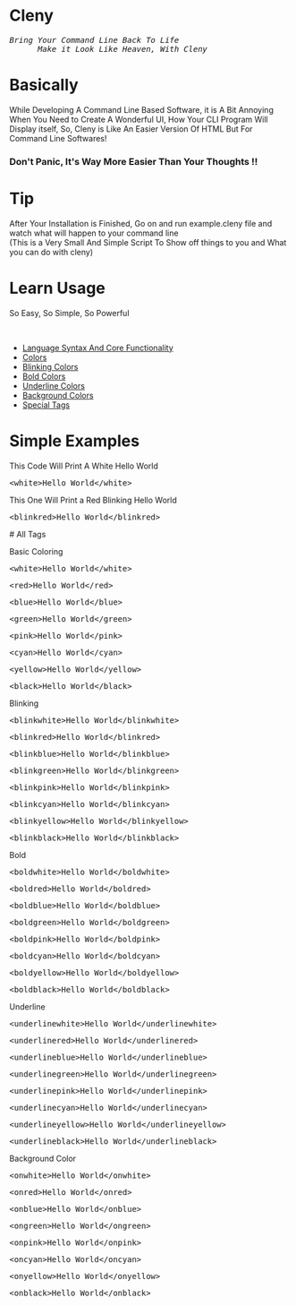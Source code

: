 # Cleny
<pre><em>Bring Your Command Line Back To Life
      Make it Look Like Heaven, With Cleny</em></pre>
# Basically
<p>While Developing A Command Line Based Software, it is A Bit Annoying When You Need to Create A Wonderful UI, How Your CLI Program Will Display itself, So, Cleny is Like An Easier Version Of HTML But For Command Line Softwares!</p>
<h3>Don't Panic, It's Way More Easier Than Your Thoughts !!</h3>

# Tip
<p>After Your Installation is Finished, Go on and run example.cleny file and watch what will happen to your command line<br>(This is a Very Small And Simple Script To Show off things to you and What you can do with cleny)</p>

# Learn Usage
<p>So Easy, So Simple, So Powerful</p><br>
<ul>
      <li><a href>Language Syntax And Core Functionality</a></li>
      <li><a href>Colors</a></li>
      <li><a href>Blinking Colors</a></li>
      <li><a href>Bold Colors</a></li>
      <li><a href>Underline Colors</a></li>
      <li><a href>Background Colors</a></li>
      <li><a href>Special Tags</a></li>
</ul>

# Simple Examples
<p>This Code Will Print A White Hello World</p>
<pre>&ltwhite&gtHello World&lt/white&gt</pre>
<p>This One Will Print a Red Blinking Hello World</p>
<pre>&ltblinkred&gtHello World&lt/blinkred&gt</pre>
# All Tags
<p>Basic Coloring</p>
<pre>&ltwhite&gtHello World&lt/white&gt</pre>
<pre>&ltred&gtHello World&lt/red&gt</pre>
<pre>&ltblue&gtHello World&lt/blue&gt</pre>
<pre>&ltgreen&gtHello World&lt/green&gt</pre>
<pre>&ltpink&gtHello World&lt/pink&gt</pre>
<pre>&ltcyan&gtHello World&lt/cyan&gt</pre>
<pre>&ltyellow&gtHello World&lt/yellow&gt</pre>
<pre>&ltblack&gtHello World&lt/black&gt</pre>
<p>Blinking</p>
<pre>&ltblinkwhite&gtHello World&lt/blinkwhite&gt</pre>
<pre>&ltblinkred&gtHello World&lt/blinkred&gt</pre>
<pre>&ltblinkblue&gtHello World&lt/blinkblue&gt</pre>
<pre>&ltblinkgreen&gtHello World&lt/blinkgreen&gt</pre>
<pre>&ltblinkpink&gtHello World&lt/blinkpink&gt</pre>
<pre>&ltblinkcyan&gtHello World&lt/blinkcyan&gt</pre>
<pre>&ltblinkyellow&gtHello World&lt/blinkyellow&gt</pre>
<pre>&ltblinkblack&gtHello World&lt/blinkblack&gt</pre>
<p>Bold</p>
<pre>&ltboldwhite&gtHello World&lt/boldwhite&gt</pre>
<pre>&ltboldred&gtHello World&lt/boldred&gt</pre>
<pre>&ltboldblue&gtHello World&lt/boldblue&gt</pre>
<pre>&ltboldgreen&gtHello World&lt/boldgreen&gt</pre>
<pre>&ltboldpink&gtHello World&lt/boldpink&gt</pre>
<pre>&ltboldcyan&gtHello World&lt/boldcyan&gt</pre>
<pre>&ltboldyellow&gtHello World&lt/boldyellow&gt</pre>
<pre>&ltboldblack&gtHello World&lt/boldblack&gt</pre>
<p>Underline</p>
<pre>&ltunderlinewhite&gtHello World&lt/underlinewhite&gt</pre>
<pre>&ltunderlinered&gtHello World&lt/underlinered&gt</pre>
<pre>&ltunderlineblue&gtHello World&lt/underlineblue&gt</pre>
<pre>&ltunderlinegreen&gtHello World&lt/underlinegreen&gt</pre>
<pre>&ltunderlinepink&gtHello World&lt/underlinepink&gt</pre>
<pre>&ltunderlinecyan&gtHello World&lt/underlinecyan&gt</pre>
<pre>&ltunderlineyellow&gtHello World&lt/underlineyellow&gt</pre>
<pre>&ltunderlineblack&gtHello World&lt/underlineblack&gt</pre>
<p>Background Color</p>
<pre>&ltonwhite&gtHello World&lt/onwhite&gt</pre>
<pre>&ltonred&gtHello World&lt/onred&gt</pre>
<pre>&ltonblue&gtHello World&lt/onblue&gt</pre>
<pre>&ltongreen&gtHello World&lt/ongreen&gt</pre>
<pre>&ltonpink&gtHello World&lt/onpink&gt</pre>
<pre>&ltoncyan&gtHello World&lt/oncyan&gt</pre>
<pre>&ltonyellow&gtHello World&lt/onyellow&gt</pre>
<pre>&ltonblack&gtHello World&lt/onblack&gt</pre>
